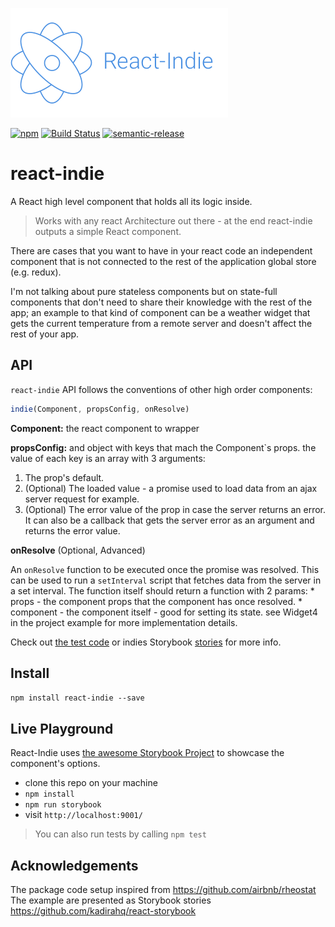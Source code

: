 ![](./logo.png)

[![npm](https://img.shields.io/npm/v/react-indie.svg)](https://www.npmjs.com/package/react-indie)
[![Build Status](https://travis-ci.org/gavriguy/react-indie.svg?branch=master)](https://travis-ci.org/gavriguy/react-indie)
[![semantic-release](https://img.shields.io/badge/%20%20%F0%9F%93%A6%F0%9F%9A%80-semantic--release-e10079.svg)](https://github.com/semantic-release/semantic-release)

# react-indie

A React high level component that holds all its logic inside.

> Works with any react Architecture out there - at the end react-indie outputs a
simple React component.

There are cases that you want to have in your react code an independent component
that is not connected to the rest of the application global store (e.g. redux).

I'm not talking about pure stateless components but on state-full components that
don't need to share their knowledge with the rest of the app; an example to
that kind of component can be a weather widget that gets the current temperature
from a remote server and doesn't affect the rest of your app.

## API

`react-indie` API follows the conventions of other high order components:

```jsx
indie(Component, propsConfig, onResolve)
```

**Component:** the react component to wrapper

**propsConfig:** and object with keys that mach the Component`s props.
the value of each key is an array with 3 arguments:

1. The prop's default.
1. (Optional) The loaded value - a promise used to load data from an ajax server request for example.
1. (Optional) The error value of the prop in case the server returns an error.
It can also be a callback that gets the server error as an argument and returns
the error value.

**onResolve** (Optional, Advanced)

An `onResolve` function to be executed once the promise was resolved.
This can be used to run a `setInterval` script that fetches data from the server in a set interval.
The function itself should return a function with 2 params:
    * props - the component props that the component has once resolved.
    * component - the component itself - good for setting its state. see Widget4
  in the project example for more implementation details.

Check out [the test code](https://github.com/gavriguy/react-indie/blob/master/test/index.js)
or indies Storybook [stories](https://github.com/gavriguy/react-indie/tree/master/stories/api.js) for more info.

## Install

`npm install react-indie --save`

## Live Playground
React-Indie uses [the awesome Storybook Project](https://github.com/kadirahq/react-storybook) to showcase the component's options.

* clone this repo on your machine
* `npm install`
* `npm run storybook`
* visit `http://localhost:9001/`

> You can also run tests by calling `npm test`

## Acknowledgements

The package code setup inspired from https://github.com/airbnb/rheostat
The example are presented as Storybook stories https://github.com/kadirahq/react-storybook
